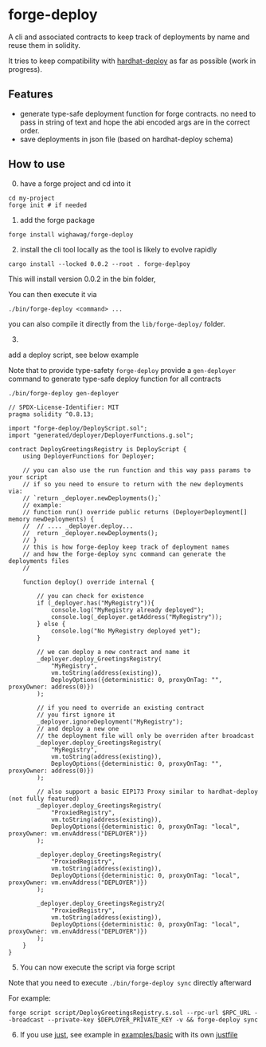 # forge-deploy

A cli and associated contracts to keep track of deployments by name and reuse them in solidity.

It tries to keep compatibility with [hardhat-deploy](https://github.com/wighawag/hardhat-deploy) as far as possible (work in progress).

## Features
- generate type-safe deployment function for forge contracts. no need to pass in string of text and hope the abi encoded args are in the correct order.
- save deployments in json file (based on hardhat-deploy schema)

## How to use

0. have a forge project and cd into it

```
cd my-project
forge init # if needed
```

1. add the forge package

```
forge install wighawag/forge-deploy
```


2. install the cli tool locally as the tool is likely to evolve rapidly
```
cargo install --locked 0.0.2 --root . forge-deplpoy
```

This will install version 0.0.2 in the bin folder,

You can then execute it via 

```
./bin/forge-deploy <command> ...
```

you can also compile it directly from the `lib/forge-deploy/` folder.


3.
add a deploy script, see below example

Note that to provide type-safety `forge-deploy` provide a `gen-deployer` command to generate type-safe deploy function for all contracts

```
./bin/forge-deploy gen-deployer
```

```solidity
// SPDX-License-Identifier: MIT
pragma solidity ^0.8.13;

import "forge-deploy/DeployScript.sol";
import "generated/deployer/DeployerFunctions.g.sol";

contract DeployGreetingsRegistry is DeployScript {
    using DeployerFunctions for Deployer;
    
    // you can also use the run function and this way pass params to your script
    // if so you need to ensure to return with the new deployments via:
    // `return _deployer.newDeployments();`
    // example:
    // function run() override public returns (DeployerDeployment[] memory newDeployments) {
    //  // .... _deployer.deploy...
    //  return _deployer.newDeployments();
    // }
    // this is how forge-deploy keep track of deployment names 
    // and how the forge-deploy sync command can generate the deployments files
    //
        
    function deploy() override internal {
    
        // you can check for existence
        if (_deployer.has("MyRegistry")){
            console.log("MyRegistry already deployed");
            console.log(_deployer.getAddress("MyRegistry"));
        } else {
            console.log("No MyRegistry deployed yet");
        }

        // we can deploy a new contract and name it
        _deployer.deploy_GreetingsRegistry(
            "MyRegistry",
            vm.toString(address(existing)),
            DeployOptions({deterministic: 0, proxyOnTag: "", proxyOwner: address(0)})
        );

        // if you need to override an existing contract
        // you first ignore it
        _deployer.ignoreDeployment("MyRegistry");
        // and deploy a new one
        // the deployment file will only be overriden after broadcast
        _deployer.deploy_GreetingsRegistry(
            "MyRegistry",
            vm.toString(address(existing)),
            DeployOptions({deterministic: 0, proxyOnTag: "", proxyOwner: address(0)})
        );

        // also support a basic EIP173 Proxy similar to hardhat-deploy (not fully featured)
        _deployer.deploy_GreetingsRegistry(
            "ProxiedRegistry",
            vm.toString(address(existing)),
            DeployOptions({deterministic: 0, proxyOnTag: "local", proxyOwner: vm.envAddress("DEPLOYER")})
        );

        _deployer.deploy_GreetingsRegistry(
            "ProxiedRegistry",
            vm.toString(address(existing)),
            DeployOptions({deterministic: 0, proxyOnTag: "local", proxyOwner: vm.envAddress("DEPLOYER")})
        );

        _deployer.deploy_GreetingsRegistry2(
            "ProxiedRegistry",
            vm.toString(address(existing)),
            DeployOptions({deterministic: 0, proxyOnTag: "local", proxyOwner: vm.envAddress("DEPLOYER")})
        );
    }
}
```

5. You can now execute the script via forge script

Note that you need to execute `./bin/forge-deploy sync` directly afterward

For example:

```
forge script script/DeployGreetingsRegistry.s.sol --rpc-url $RPC_URL --broadcast --private-key $DEPLOYER_PRIVATE_KEY -v && forge-deploy sync
```

6. If you use [just](https://just.systems/), see example in [examples/basic](examples/basic) with its own [justfile](examples/basic/justfile)